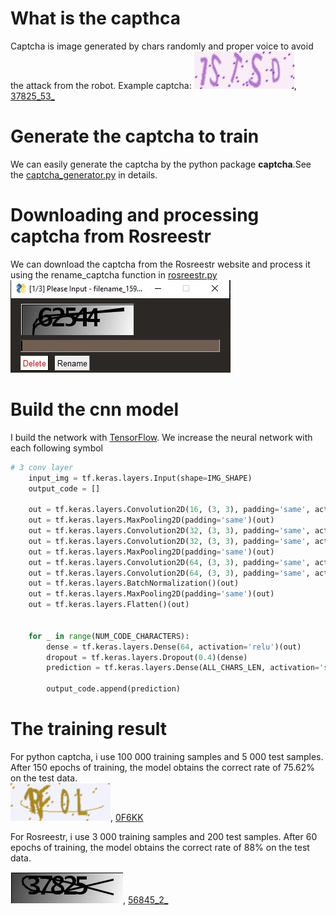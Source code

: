 # What is the capthca
Captcha is image  generated by chars randomly and proper voice to avoid the attack from the robot.
Example captcha:
![1STSD_4](https://github.com/Valdert-13/captcha/blob/master/picture/1STSD_4_.jpg), [37825_53_](https://github.com/Valdert-13/captcha/blob/master/picture/37825_53_.jpg)


# Generate the captcha to train
We can easily generate the captcha by the python package **captcha**.See the [captcha_generator.py](https://github.com/Valdert-13/captcha/blob/master/captcha_generator.py) in details.

# Downloading and processing captcha from Rosreestr
We can download the captcha from the Rosreestr website and process it using the rename_captcha function in [rosreestr.py](https://github.com/Valdert-13/captcha/blob/master/rosreestr.py)
![201136](https://github.com/Valdert-13/captcha/blob/master/picture/201136.jpg)

# Build the cnn model
I build the network with [TensorFlow](https://github.com/tensorflow/tensorflow). We increase the neural network with each following symbol
```python
# 3 conv layer
    input_img = tf.keras.layers.Input(shape=IMG_SHAPE)
    output_code = []

    out = tf.keras.layers.Convolution2D(16, (3, 3), padding='same', activation='relu')(input_img)
    out = tf.keras.layers.MaxPooling2D(padding='same')(out)
    out = tf.keras.layers.Convolution2D(32, (3, 3), padding='same', activation='relu')(out)
    out = tf.keras.layers.Convolution2D(32, (3, 3), padding='same', activation='relu')(out)
    out = tf.keras.layers.MaxPooling2D(padding='same')(out)
    out = tf.keras.layers.Convolution2D(64, (3, 3), padding='same', activation='relu')(out)
    out = tf.keras.layers.Convolution2D(64, (3, 3), padding='same', activation='relu')(out)
    out = tf.keras.layers.BatchNormalization()(out)
    out = tf.keras.layers.MaxPooling2D(padding='same')(out)
    out = tf.keras.layers.Flatten()(out)


    for _ in range(NUM_CODE_CHARACTERS):
        dense = tf.keras.layers.Dense(64, activation='relu')(out)
        dropout = tf.keras.layers.Dropout(0.4)(dense)
        prediction = tf.keras.layers.Dense(ALL_CHARS_LEN, activation='sigmoid')(dropout)

        output_code.append(prediction)
```

# The training result    
For python captcha, i use 100 000 training samples and 5 000 test samples. After 150 epochs of training, the model obtains the correct rate of 75.62% on the test data.  
![1RF0L](https://github.com/Valdert-13/captcha/blob/master/picture/1RF0L_0_.jpg),  [0F6KK](https://github.com/Valdert-13/captcha/blob/master/picture/0F6KK_8_.jpg)   


For Rosreestr,  i use 3 000 training samples and 200 test samples. After 60 epochs of training, the model obtains the correct rate of 88% on the test data.   


![37825_54](https://github.com/Valdert-13/captcha/blob/master/picture/37825_54_.jpg), [56845_2_](https://github.com/Valdert-13/captcha/blob/master/picture/56845_2_.jpg)   



